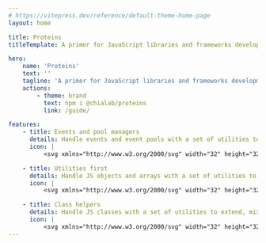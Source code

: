 ```yaml
---
# https://vitepress.dev/reference/default-theme-home-page
layout: home

title: Proteins
titleTemplate: A primer for JavaScript libraries and frameworks development

hero:
    name: 'Proteins'
    text: ''
    tagline: 'A primer for JavaScript libraries and frameworks development.'
    actions:
        - theme: brand
          text: npm i @chialab/proteins
          link: /guide/

features:
    - title: Events and pool managers
      details: Handle events and event pools with a set of utilities to manage event listeners and event pools.
      icon: |
          <svg xmlns="http://www.w3.org/2000/svg" width="32" height="32" viewBox="0 0 32 32"><path fill="currentColor" d="M32 26v-2h-2.101a4.968 4.968 0 0 0-.732-1.753l1.49-1.49l-1.414-1.414l-1.49 1.49A4.968 4.968 0 0 0 26 20.101V18h-2v2.101a4.968 4.968 0 0 0-1.753.732l-1.49-1.49l-1.414 1.414l1.49 1.49A4.968 4.968 0 0 0 20.101 24H18v2h2.101a4.968 4.968 0 0 0 .732 1.753l-1.49 1.49l1.414 1.414l1.49-1.49a4.968 4.968 0 0 0 1.753.732V32h2v-2.101a4.968 4.968 0 0 0 1.753-.732l1.49 1.49l1.414-1.414l-1.49-1.49A4.968 4.968 0 0 0 29.899 26Zm-7 2a3 3 0 1 1 3-3a3.003 3.003 0 0 1-3 3Z"/><circle cx="7" cy="20" r="2" fill="currentColor"/><path fill="currentColor" d="M14 20a4 4 0 1 1 4-4a4.012 4.012 0 0 1-4 4Zm0-6a2 2 0 1 0 2 2a2.006 2.006 0 0 0-2-2Z"/><circle cx="21" cy="12" r="2" fill="currentColor"/><path fill="currentColor" d="M13.02 28.271L3 22.427V9.574l11-6.416l11.496 6.706l1.008-1.728l-12-7a1 1 0 0 0-1.008 0l-12 7A1 1 0 0 0 1 9v14a1 1 0 0 0 .496.864L12.013 30Z"/></svg>

    - title: Utilities first
      details: Handle JS objects and arrays with a set of utilities to manipulate, clone and merge them.
      icon: |
          <svg xmlns="http://www.w3.org/2000/svg" width="32" height="32" viewBox="0 0 32 32"><path fill="currentColor" d="m8.914 24.5l4.257-4.257l-1.414-1.414L7.5 23.086l-.793-.793a1 1 0 0 0-1.414 0l-4 4a1 1 0 0 0 0 1.414l3 3a1 1 0 0 0 1.414 0l4-4a1 1 0 0 0 0-1.414ZM5 28.586L3.414 27L6 24.414L7.586 26Z"/><path fill="currentColor" d="M24 30a6.007 6.007 0 0 1-6-6a5.84 5.84 0 0 1 .21-1.547L9.548 13.79A5.848 5.848 0 0 1 8 14a5.976 5.976 0 0 1-5.577-8.184l.558-1.421l3.312 3.312a1.023 1.023 0 0 0 1.413 0a.999.999 0 0 0 0-1.414L4.395 2.979l1.423-.557A5.977 5.977 0 0 1 14 8a5.84 5.84 0 0 1-.21 1.547l8.663 8.663A5.855 5.855 0 0 1 24 18a5.976 5.976 0 0 1 5.577 8.184l-.557 1.421l-3.313-3.312a1.023 1.023 0 0 0-1.413 0a.999.999 0 0 0-.001 1.414l3.313 3.313l-1.422.558A5.96 5.96 0 0 1 24 30ZM10.062 11.476l10.461 10.461l-.239.61a3.975 3.975 0 0 0 3.466 5.445l-.871-.87a3 3 0 0 1 0-4.243a3.072 3.072 0 0 1 4.243 0l.87.871a3.976 3.976 0 0 0-5.446-3.466l-.609.239l-10.46-10.46l.24-.61A3.975 3.975 0 0 0 8.25 4.008l.87.87a3 3 0 0 1 0 4.243a3.072 3.072 0 0 1-4.243 0l-.87-.871a3.975 3.975 0 0 0 5.445 3.466Z"/><path fill="currentColor" d="M29.123 2.85a3.072 3.072 0 0 0-4.243 0l-7.48 7.48l1.414 1.414l7.48-7.48a1.024 1.024 0 0 1 1.414 0a1.002 1.002 0 0 1 0 1.414l-7.48 7.48l1.414 1.415l7.48-7.48a3.003 3.003 0 0 0 0-4.243Z"/></svg>

    - title: Class helpers
      details: Handle JS classes with a set of utilities to extend, mixin and decorate them.
      icon: |
          <svg xmlns="http://www.w3.org/2000/svg" width="32" height="32" viewBox="0 0 32 32"><path d="M22 2V1h-2v1a7.04 7.04 0 0 1-.08 1h-7.84A7.04 7.04 0 0 1 12 2V1h-2v1c0 3.755 1.97 5.604 4.1 7c-2.13 1.396-4.1 3.245-4.1 7s1.97 5.604 4.1 7c-2.13 1.396-4.1 3.245-4.1 7v1h2v-1a7.04 7.04 0 0 1 .08-1h7.84a7.04 7.04 0 0 1 .08 1v1h2v-1c0-3.755-1.97-5.604-4.1-7c2.13-1.396 4.1-3.245 4.1-7s-1.97-5.604-4.1-7C20.03 7.604 22 5.755 22 2zm-2 14a7.04 7.04 0 0 1-.08 1h-7.84a6.321 6.321 0 0 1 0-2h7.84a7.04 7.04 0 0 1 .08 1zm-.756 11h-6.488A8.908 8.908 0 0 1 16 24.17A8.908 8.908 0 0 1 19.244 27zM16 21.83A8.908 8.908 0 0 1 12.756 19h6.488A8.908 8.908 0 0 1 16 21.83zM19.244 13h-6.488A8.908 8.908 0 0 1 16 10.17A8.908 8.908 0 0 1 19.244 13zM16 7.83A8.908 8.908 0 0 1 12.756 5h6.488A8.908 8.908 0 0 1 16 7.83z" fill="currentColor"/></svg>
---
```

